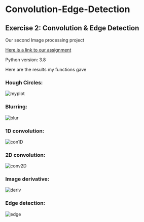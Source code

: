 # Convolution-Edge-Detection

## Exercise 2: Convolution & Edge Detection
Our second Image processing project

[Here is a link to our assignment](https://github.com/Noa-Nussbaum/Convolution-Edge-Detection/files/8582559/Ex2_Convolution_Edge_Detection.pdf)

Python version: 3.8

Here are the results my functions gave

### Hough Circles:
![myplot](https://user-images.githubusercontent.com/76524924/165690128-e7a53a71-8848-4de3-8b75-92023da1c54c.png)
 ### Blurring:
![blur](https://user-images.githubusercontent.com/76524924/165752582-3032ca45-c39a-4b81-b3ea-44fbae363d14.png)
### 1D convolution:
![con1D](https://user-images.githubusercontent.com/76524924/165752594-1eb45483-b58b-441d-b0ad-75e647f3ca51.png)
### 2D convolution:
![conv2D](https://user-images.githubusercontent.com/76524924/165752597-f9aa6d65-19a6-4335-b0db-922d700f7a66.png)
### Image derivative:
![deriv](https://user-images.githubusercontent.com/76524924/165752599-0ef1be89-7ac0-4b34-ab3d-d71794906425.png)
### Edge detection:
![edge](https://user-images.githubusercontent.com/76524924/165752602-e8f921ba-db5c-41e0-98ba-5ff2b6754c63.png)

